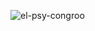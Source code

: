 ![el-psy-congroo](https://64.media.tumblr.com/068c060bbdcf220f00b415f79d1f6f15/tumblr_pf5w67n2AZ1sjegseo4_540.gif)
